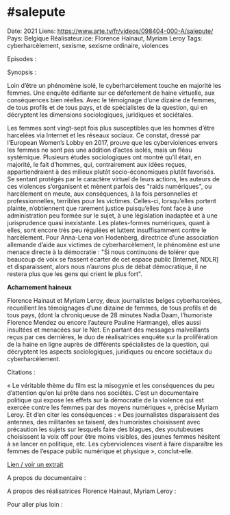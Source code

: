 # #salepute

Date: 2021
Liens: https://www.arte.tv/fr/videos/098404-000-A/salepute/
Pays: Belgique
Réalisateur.ice: Florence Hainaut, Myriam Leroy
Tags: cyberharcèlement, sexisme, sexisme ordinaire, violences

Episodes : 

Synopsis : 

Loin d’être un phénomène isolé, le cyberharcèlement touche en majorité les femmes. Une enquête édifiante sur ce déferlement de haine virtuelle, aux conséquences bien réelles. Avec le témoignage d’une dizaine de femmes, de tous profils et de tous pays, et de spécialistes de la question, qui en décryptent les dimensions sociologiques, juridiques et sociétales.

Les femmes sont vingt-sept fois plus susceptibles que les hommes d’être harcelées via Internet et les réseaux sociaux. Ce constat, dressé par l’European Women’s Lobby en 2017, prouve que les cyberviolences envers les femmes ne sont pas une addition d’actes isolés, mais un fléau systémique. Plusieurs études sociologiques ont montré qu’il était, en majorité, le fait d’hommes, qui, contrairement aux idées reçues, appartiendraient à des milieux plutôt socio-économiques plutôt favorisés. Se sentant protégés par le caractère virtuel de leurs actions, les auteurs de ces violences s’organisent et mènent parfois des "raids numériques", ou harcèlement en meute, aux conséquences, à la fois personnelles et professionnelles, terribles pour les victimes. Celles-ci, lorsqu’elles portent plainte, n’obtiennent que rarement justice puisqu’elles font face à une administration peu formée sur le sujet, à une législation inadaptée et à une jurisprudence quasi inexistante. Les plates-formes numériques, quant à elles, sont encore très peu régulées et luttent insuffisamment contre le harcèlement. Pour Anna-Lena von Hodenberg, directrice d’une association allemande d’aide aux victimes de cyberharcèlement, le phénomène est une menace directe à la démocratie : "Si nous continuons de tolérer que beaucoup de voix se fassent écarter de cet espace public [Internet, NDLR] et disparaissent, alors nous n’aurons plus de débat démocratique, il ne restera plus que les gens qui crient le plus fort".

**Acharnement haineux**

Florence Hainaut et Myriam Leroy, deux journalistes belges cyberharcelées, recueillent les témoignages d’une dizaine de femmes, de tous profils et de tous pays, (dont la chroniqueuse de 28 minutes Nadia Daam, l’humoriste Florence Mendez ou encore l’auteure Pauline Harmange), elles aussi insultées et menacées sur le Net. En partant des messages malveillants reçus par ces dernières, le duo de réalisatrices enquête sur la prolifération de la haine en ligne auprès de différents spécialistes de la question, qui décryptent les aspects sociologiques, juridiques ou encore sociétaux du cyberharcèlement.

Citations :

« Le véritable thème du film est la misogynie et les conséquences du peu d’attention qu’on lui prête dans nos sociétés. C’est un documentaire politique qui expose les effets sur la démocratie de la violence qui est exercée contre les femmes par des moyens numériques », précise Myriam Leroy. Et d’en citer les conséquences : « Des journalistes disparaissent des antennes, des militantes se taisent, des humoristes choisissent avec précaution les sujets sur lesquels faire des blagues, des youtubeuses choisissent la voix off pour être moins visibles, des jeunes femmes hésitent à se lancer en politique, etc. Les cyberviolences visent à faire disparaître les femmes de l’espace public numérique et physique », conclut-elle.

[Lien / voir un extrait](https://www.arte.tv/fr/videos/098404-000-A/salepute/) 

A propos du documentaire : 

A propos des réalisatrices Florence Hainaut, Myriam Leroy : 

Pour aller plus loin :